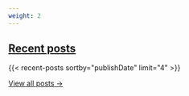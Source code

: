 ```yaml
---
weight: 2
---
```


## <u>Recent posts</u>
{{< recent-posts sortby="publishDate" limit="4" >}}

[View all posts →](/posts)
